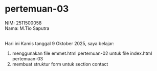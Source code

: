 # pertemuan-03

NIM: 2511500058<br>
Nama: M.Tio Saputra<br><br>

Hari ini Kamis tanggal 9 Oktober 2025, saya belajar:
<ol>
  <li>menggunakan file emmet.html pertemuan-02 untuk file index.html pertemuan-03</li>
  <li>membuat struktur form untuk section contact</li>
<ol>